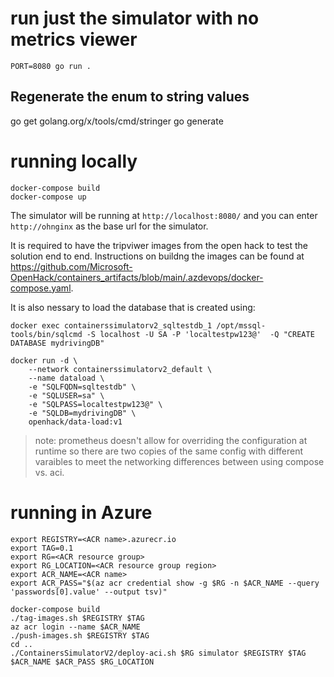# run just the simulator with no metrics viewer

```
PORT=8080 go run .
```


## Regenerate the enum to string values

go get golang.org/x/tools/cmd/stringer
go generate

# running locally
```
docker-compose build
docker-compose up
```

The simulator will be running at `http://localhost:8080/` and you can enter `http://ohnginx` as the base url for the simulator.

It is required to have the tripviwer images from the open hack to test the solution end to end.  Instructions on buildng the images can be found at https://github.com/Microsoft-OpenHack/containers_artifacts/blob/main/.azdevops/docker-compose.yaml.

It is also nessary to load the database that is created using:

```
docker exec containerssimulatorv2_sqltestdb_1 /opt/mssql-tools/bin/sqlcmd -S localhost -U SA -P 'localtestpw123@'  -Q "CREATE DATABASE mydrivingDB"

docker run -d \
    --network containerssimulatorv2_default \
    --name dataload \
    -e "SQLFQDN=sqltestdb" \
    -e "SQLUSER=sa" \
    -e "SQLPASS=localtestpw123@" \
    -e "SQLDB=mydrivingDB" \
    openhack/data-load:v1
```

> note: prometheus doesn't allow for overriding the configuration at runtime so there are two copies of the same config with different varaibles to meet the networking differences between using compose vs. aci.

# running in Azure

```
export REGISTRY=<ACR name>.azurecr.io
export TAG=0.1
export RG=<ACR resource group>
export RG_LOCATION=<ACR resource group region>
export ACR_NAME=<ACR name>
export ACR_PASS="$(az acr credential show -g $RG -n $ACR_NAME --query 'passwords[0].value' --output tsv)"

docker-compose build
./tag-images.sh $REGISTRY $TAG
az acr login --name $ACR_NAME
./push-images.sh $REGISTRY $TAG
cd ..
./ContainersSimulatorV2/deploy-aci.sh $RG simulator $REGISTRY $TAG $ACR_NAME $ACR_PASS $RG_LOCATION
```
